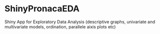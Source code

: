 # ShinyPronacaEDA
Shiny App for Exploratory Data Analysis (descriptive graphs, univariate and multivariate models, ordination, parallele aixis plots etc)
